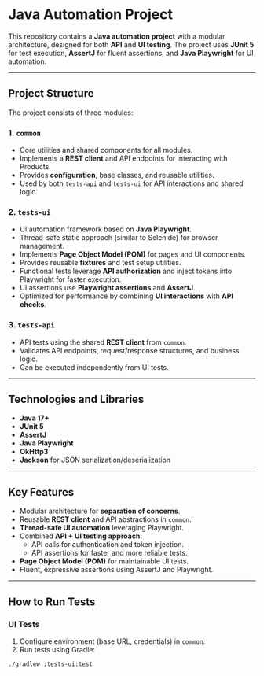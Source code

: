# Java Automation Project

This repository contains a **Java automation project** with a modular architecture, designed for both **API** and **UI testing**. The project uses **JUnit 5** for test execution, **AssertJ** for fluent assertions, and **Java Playwright** for UI automation.

---

## Project Structure

The project consists of three modules:

### 1. `common`
- Core utilities and shared components for all modules.
- Implements a **REST client** and API endpoints for interacting with Products.
- Provides **configuration**, base classes, and reusable utilities.
- Used by both `tests-api` and `tests-ui` for API interactions and shared logic.

### 2. `tests-ui`
- UI automation framework based on **Java Playwright**.
- Thread-safe static approach (similar to Selenide) for browser management.
- Implements **Page Object Model (POM)** for pages and UI components.
- Provides reusable **fixtures** and test setup utilities.
- Functional tests leverage **API authorization** and inject tokens into Playwright for faster execution.
- UI assertions use **Playwright assertions** and **AssertJ**.
- Optimized for performance by combining **UI interactions** with **API checks**.

### 3. `tests-api`
- API tests using the shared **REST client** from `common`.
- Validates API endpoints, request/response structures, and business logic.
- Can be executed independently from UI tests.

---

## Technologies and Libraries

- **Java 17+**
- **JUnit 5**
- **AssertJ**
- **Java Playwright**
- **OkHttp3**
- **Jackson** for JSON serialization/deserialization

---

## Key Features

- Modular architecture for **separation of concerns**.
- Reusable **REST client** and API abstractions in `common`.
- **Thread-safe UI automation** leveraging Playwright.
- Combined **API + UI testing approach**:
    - API calls for authentication and token injection.
    - API assertions for faster and more reliable tests.
- **Page Object Model (POM)** for maintainable UI tests.
- Fluent, expressive assertions using AssertJ and Playwright.

---

## How to Run Tests

### UI Tests
1. Configure environment (base URL, credentials) in `common`.
2. Run tests using Gradle:
```bash
./gradlew :tests-ui:test
